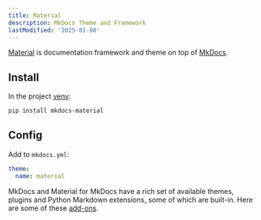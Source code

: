 ```yaml
---
title: Material
description: MkDocs Theme and Framework
lastModified: '2025-01-08'
---
```


[Material](https://squidfunk.github.io/mkdocs-material/getting-started) is documentation framework and theme on top of [MkDocs](https://www.mkdocsorg).

## Install

In the project [venv](/docs-tech/languages/python#activate-venv):

```bash
pip install mkdocs-material
```

## Config

Add to `mkdocs.yml`:

```yml
theme:
  name: material
```

MkDocs and Material for MkDocs have a rich set of available themes, plugins and Python Markdown extensions, some of which are built-in.  Here are some of these [add-ons](/docs-tech/tooling/ssgs/mkdocs/add-ons).
